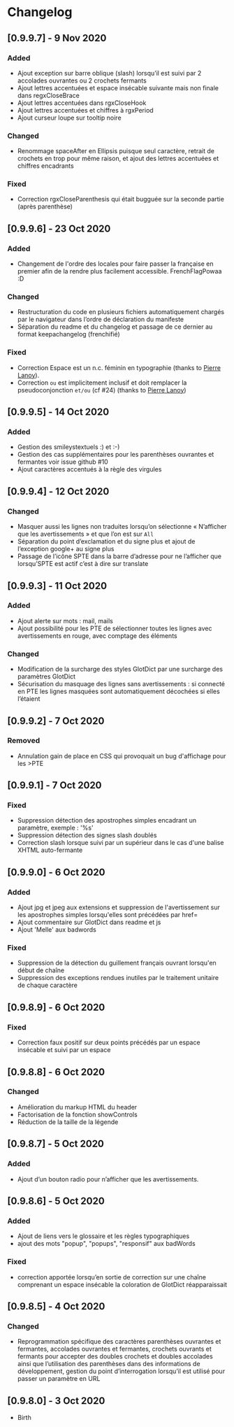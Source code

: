 # Changelog

## [0.9.9.7] - 9 Nov 2020
### Added
- Ajout exception sur barre oblique (slash) lorsqu’il est suivi par 2 accolades ouvrantes ou 2 crochets fermants
- Ajout lettres accentuées et espace insécable suivante mais non finale dans regxCloseBrace
- Ajout lettres accentuées dans rgxCloseHook
- Ajout lettres accentuées et chiffres à rgxPeriod
- Ajout curseur loupe sur tooltip noire
### Changed
- Renommage spaceAfter en Ellipsis puisque seul caractère, retrait de crochets en trop pour même raison, et ajout des lettres accentuées et chiffres encadrants
### Fixed
- Correction rgxCloseParenthesis qui était bugguée sur la seconde partie (après parenthèse)


## [0.9.9.6] - 23 Oct 2020
### Added
- Changement de l'ordre des locales pour faire passer la française en premier afin de la rendre plus facilement accessible. FrenchFlagPowaa :D
### Changed
- Restructuration du code en plusieurs fichiers automatiquement chargés par le navigateur dans l’ordre de déclaration du manifeste
- Séparation du readme et du changelog et passage de ce dernier au format keepachangelog (frenchifié)
### Fixed
- Correction  Espace est un n.c. féminin en typographie (thanks to [Pierre Lanoy](https://github.com/Pierre-Lannoy)).
- Correction  `ou` est implicitement inclusif et doit remplacer la pseudoconjonction `et/ou` (cf #24) (thanks to [Pierre Lanoy](https://github.com/Pierre-Lannoy))

## [0.9.9.5] - 14 Oct 2020
### Added
- Gestion des smileystextuels :) et :-)
- Gestion des cas supplémentaires pour les parenthèses ouvrantes et fermantes voir issue github #10
- Ajout caractères accentués à la règle des virgules

## [0.9.9.4] - 12 Oct 2020
### Changed
- Masquer aussi les lignes non traduites lorsqu’on sélectionne « N’afficher que les avertissements » et que l’on est sur `All`
- Séparation du point d’exclamation et du signe plus et ajout de l’exception google+ au signe plus
- Passage de l’icône SPTE dans la barre d’adresse pour ne l’afficher que lorsqu’SPTE est actif c’est à dire sur translate

## [0.9.9.3] - 11 Oct 2020
### Added
- Ajout alerte sur mots : mail, mails
- Ajout possibilité pour les PTE de sélectionner toutes les lignes avec avertissements en rouge, avec comptage des éléments
### Changed
- Modification de la surcharge des styles GlotDict par une surcharge des paramètres GlotDict
- Sécurisation du masquage des lignes sans avertissements : si connecté en PTE les lignes masquées sont automatiquement décochées si elles l’étaient

## [0.9.9.2] - 7 Oct 2020
### Removed
- Annulation gain de place en CSS qui provoquait un bug d'affichage pour les >PTE

## [0.9.9.1] - 7 Oct 2020
### Fixed
- Suppression détection des apostrophes simples encadrant un paramètre, exemple : '%s'
- Suppression détection des signes slash doublés
- Correction slash lorsque suivi par un supérieur dans le cas d'une balise XHTML auto-fermante

## [0.9.9.0] - 6 Oct 2020
### Added
- Ajout jpg et jpeg aux extensions et suppression de l'avertissement sur les apostrophes simples lorsqu'elles sont précédées par href=
- Ajout commentaire sur GlotDict dans readme et js
- Ajout 'Melle' aux badwords
### Fixed
- Suppression de la détection du guillement français ouvrant lorsqu'en début de chaîne
- Suppression des exceptions rendues inutiles par le traitement unitaire de chaque caractère

## [0.9.8.9] - 6 Oct 2020
### Fixed
- Correction faux positif sur deux points précédés par un espace insécable et suivi par un espace

## [0.9.8.8] - 6 Oct 2020
### Changed
- Amélioration du markup HTML du header
- Factorisation de la fonction showControls
- Réduction de la taille de la légende

## [0.9.8.7] - 5 Oct 2020
### Added
- Ajout d’un bouton radio pour n’afficher que les avertissements.

## [0.9.8.6] - 5 Oct 2020
### Added
- Ajout de liens vers le glossaire et les règles typographiques
- ajout des mots "popup", "popups", "responsif" aux badWords
### Fixed
- correction apportée lorsqu’en sortie de correction sur une chaîne comprenant un espace insécable la coloration de GlotDict réapparaissait

## [0.9.8.5] - 4 Oct 2020
### Changed
- Reprogrammation spécifique des caractères parenthèses ouvrantes et fermantes, accolades ouvrantes et fermantes, crochets ouvrants et fermants pour accepter des doubles crochets et doubles accolades ainsi que l’utilisation des parenthèses dans des informations de développement, gestion du point d’interrogation lorsqu’il est utilisé pour passer un paramètre en URL

## [0.9.8.0] - 3 Oct 2020
- Birth
